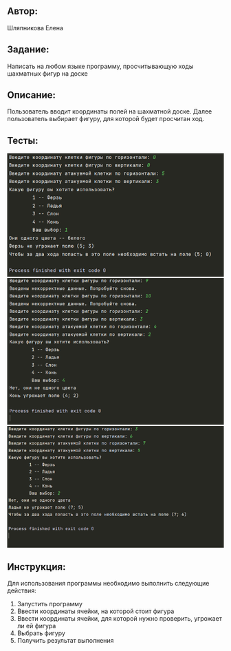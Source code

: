 ## Автор: 
Шляпникова Елена

## Задание:
 Написать на любом языке программу, просчитывающую ходы шахматных фигур на доске

## Описание:
Пользователь вводит координаты полей на шахматной доске. Далее пользователь выбирает фигуру, для которой будет просчитан ход.

## Тесты:
![img.png](img.png)
![img_1.png](img_1.png)
![img_2.png](img_2.png)


## Инструкция:

Для использования программы необходимо выполнить следующие действия:
1) Запустить программу
2) Ввести координаты ячейки, на которой стоит фигура
3) Ввести координаты ячейки, для которой нужно проверить, угрожает ли ей фигура
4) Выбрать фигуру
3) Получить результат выполнения
